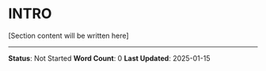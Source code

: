 # INTRO

[Section content will be written here]

---
**Status**: Not Started
**Word Count**: 0
**Last Updated**: 2025-01-15
